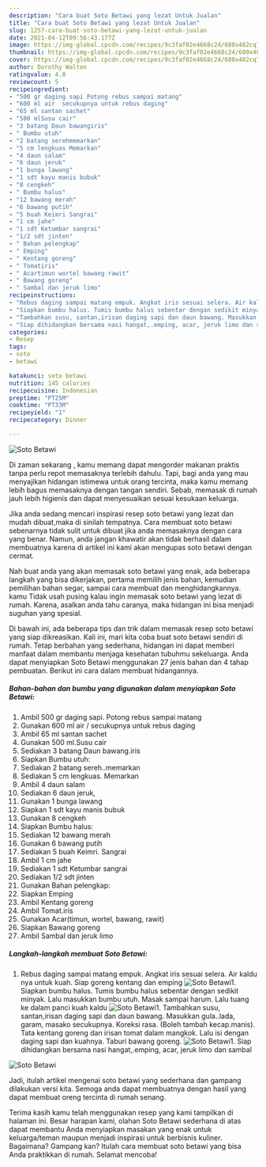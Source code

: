 ```yaml
---
description: "Cara buat Soto Betawi yang lezat Untuk Jualan"
title: "Cara buat Soto Betawi yang lezat Untuk Jualan"
slug: 1257-cara-buat-soto-betawi-yang-lezat-untuk-jualan
date: 2021-04-12T09:56:43.177Z
image: https://img-global.cpcdn.com/recipes/9c3faf02e4668c24/680x482cq70/soto-betawi-foto-resep-utama.jpg
thumbnail: https://img-global.cpcdn.com/recipes/9c3faf02e4668c24/680x482cq70/soto-betawi-foto-resep-utama.jpg
cover: https://img-global.cpcdn.com/recipes/9c3faf02e4668c24/680x482cq70/soto-betawi-foto-resep-utama.jpg
author: Dorothy Walton
ratingvalue: 4.8
reviewcount: 5
recipeingredient:
- "500 gr daging sapi Potong rebus sampai matang"
- "600 ml air  secukupnya untuk rebus daging"
- "65 ml santan sachet"
- "500 mlSusu cair"
- "3 batang Daun bawangiris"
- " Bumbu utuh"
- "2 batang serehmemarkan"
- "5 cm lengkuas Memarkan"
- "4 daun salam"
- "6 daun jeruk"
- "1 bunga lawang"
- "1 sdt kayu manis bubuk"
- "8 cengkeh"
- " Bumbu halus"
- "12 bawang merah"
- "6 bawang putih"
- "5 buah Keimri Sangrai"
- "1 cm jahe"
- "1 sdt Ketumbar sangrai"
- "1/2 sdt jinten"
- " Bahan pelengkap"
- " Emping"
- " Kentang goreng"
- " Tomatiris"
- " Acartimun wortel bawang rawit"
- " Bawang goreng"
- " Sambal dan jeruk limo"
recipeinstructions:
- "Rebus daging sampai matang empuk. Angkat iris sesuai selera. Air kaldu nya untuk kuah. Siap goreng kentang dan emping"
- "Siapkan bumbu halus. Tumis bumbu halus sebentar dengan sedikit minyak. Lalu masukkan bumbu utuh. Masak sampai harum. Lalu tuang ke dalam panci kuah kaldu"
- "Tambahkan susu, santan,irisan daging sapi dan daun bawang. Masukkan gula..lada, garam, masako secukupnya. Koreksi rasa. (Boleh tambah kecap.manis). Tata kentang goreng dan irisan tomat dalam mangkok. Lalu isi dengan daging sapi dan kuahnya. Taburi bawang goreng."
- "Siap dihidangkan bersama nasi hangat,.emping, acar, jeruk limo dan sambal"
categories:
- Resep
tags:
- soto
- betawi

katakunci: soto betawi 
nutrition: 145 calories
recipecuisine: Indonesian
preptime: "PT25M"
cooktime: "PT33M"
recipeyield: "1"
recipecategory: Dinner

---
```



![Soto Betawi](https://img-global.cpcdn.com/recipes/9c3faf02e4668c24/680x482cq70/soto-betawi-foto-resep-utama.jpg)

Di zaman  sekarang , kamu memang dapat mengorder makanan praktis tanpa perlu repot memasaknya terlebih dahulu. Tapi, bagi anda yang mau menyajikan hidangan istimewa untuk orang tercinta, maka kamu memang lebih bagus memasaknya dengan tangan sendiri. Sebab, memasak di rumah jauh lebih higienis dan dapat menyesuaikan sesuai kesukaan keluarga.

Jika anda sedang mencari inspirasi resep soto betawi yang lezat dan mudah dibuat,maka di sinilah tempatnya. Cara membuat soto betawi  sebenarnya tidak sulit untuk dibuat jika anda memasaknya dengan cara yang benar. Namun, anda jangan khawatir akan tidak berhasil dalam membuatnya 
karena di artikel ini kami akan mengupas soto betawi dengan cermat.  



Nah buat anda yang akan memasak soto betawi yang enak, ada beberapa langkah yang bisa dikerjakan, pertama memilih jenis bahan, kemudian pemilihan bahan segar, sampai cara membuat dan menghidangkannya. kamu Tidak usah pusing kalau ingin memasak soto betawi yang lezat di rumah. Karena, asalkan anda  tahu caranya, maka hidangan ini bisa menjadi suguhan yang spesial.

Di bawah ini, ada beberapa tips dan trik dalam memasak resep soto betawi yang siap dikreasikan. Kali ini, mari kita coba buat soto betawi sendiri di rumah. Tetap berbahan yang sederhana, hidangan ini dapat memberi manfaat dalam membantu menjaga kesehatan tubuhmu sekeluarga. Anda dapat menyiapkan Soto Betawi menggunakan 27 jenis bahan dan 4 tahap pembuatan. Berikut ini cara dalam membuat hidangannya.

<!--inarticleads1-->

##### Bahan-bahan dan bumbu yang digunakan dalam menyiapkan Soto Betawi:

1. Ambil 500 gr daging sapi. Potong rebus sampai matang
1. Gunakan 600 ml air / secukupnya untuk rebus daging
1. Ambil 65 ml santan sachet
1. Gunakan 500 ml.Susu cair
1. Sediakan 3 batang Daun bawang.iris
1. Siapkan  Bumbu utuh:
1. Sediakan 2 batang sereh..memarkan
1. Sediakan 5 cm lengkuas. Memarkan
1. Ambil 4 daun salam
1. Sediakan 6 daun jeruk,
1. Gunakan 1 bunga lawang
1. Siapkan 1 sdt kayu manis bubuk
1. Gunakan 8 cengkeh
1. Siapkan  Bumbu halus:
1. Sediakan 12 bawang merah
1. Gunakan 6 bawang putih
1. Sediakan 5 buah Keimri. Sangrai
1. Ambil 1 cm jahe
1. Sediakan 1 sdt Ketumbar sangrai
1. Sediakan 1/2 sdt jinten
1. Gunakan  Bahan pelengkap:
1. Siapkan  Emping
1. Ambil  Kentang goreng
1. Ambil  Tomat.iris
1. Gunakan  Acar(timun, wortel, bawang, rawit)
1. Siapkan  Bawang goreng
1. Ambil  Sambal dan jeruk limo




<!--inarticleads2-->

##### Langkah-langkah membuat Soto Betawi:

1. Rebus daging sampai matang empuk. Angkat iris sesuai selera. Air kaldu nya untuk kuah. Siap goreng kentang dan emping
<img src="//assets-global.cpcdn.com/assets/icons/button_play-2c75c40dde080a61004c1f40b05d8f140eaff45d7e9e6481dc71c63d2e7c4909.png" alt="Soto Betawi">1. Siapkan bumbu halus. Tumis bumbu halus sebentar dengan sedikit minyak. Lalu masukkan bumbu utuh. Masak sampai harum. Lalu tuang ke dalam panci kuah kaldu
<img src="//assets-global.cpcdn.com/assets/icons/button_play-2c75c40dde080a61004c1f40b05d8f140eaff45d7e9e6481dc71c63d2e7c4909.png" alt="Soto Betawi">1. Tambahkan susu, santan,irisan daging sapi dan daun bawang. Masukkan gula..lada, garam, masako secukupnya. Koreksi rasa. (Boleh tambah kecap.manis). Tata kentang goreng dan irisan tomat dalam mangkok. Lalu isi dengan daging sapi dan kuahnya. Taburi bawang goreng.
<img src="//assets-global.cpcdn.com/assets/icons/button_play-2c75c40dde080a61004c1f40b05d8f140eaff45d7e9e6481dc71c63d2e7c4909.png" alt="Soto Betawi">1. Siap dihidangkan bersama nasi hangat,.emping, acar, jeruk limo dan sambal
<img src="//assets-global.cpcdn.com/assets/icons/button_play-2c75c40dde080a61004c1f40b05d8f140eaff45d7e9e6481dc71c63d2e7c4909.png" alt="Soto Betawi">



Jadi, itulah artikel mengenai  soto betawi  yang sederhana dan gampang dilakukan versi kita. Semoga anda dapat membuatnya dengan hasil yang dapat membuat oreng tercinta di rumah senang. 

Terima kasih kamu telah menggunakan resep yang kami tampilkan di halaman ini. Besar harapan kami, olahan  Soto Betawi sederhana di atas dapat membantu Anda menyiapkan masakan yang enak untuk keluarga/teman maupun menjadi inspirasi untuk berbisnis kuliner. Bagaimana? Gampang kan? Itulah cara membuat soto betawi yang bisa Anda praktikkan di rumah. Selamat mencoba!

